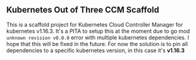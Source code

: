 ## Kubernetes Out of Three CCM Scaffold
This is a scaffold project for Kubernetes Cloud Controller Manager for kubernetes v1.16.3.
It's a PITA to setup this at the moment due to go mod `unknown revision v0.0.0` error with multiple kubernetes dependencies.
I hope that this will be fixed in the future. For now the solution is to pin all dependencies to a specific kubernetes version,
in this case it's **v1.16.3**

